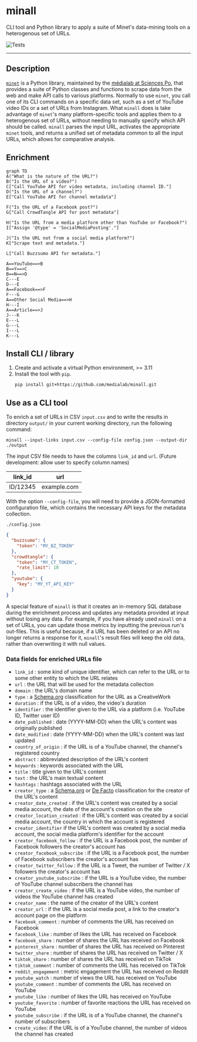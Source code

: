 # minall

CLI tool and Python library to apply a suite of Minet's data-mining tools on a heterogenous set of URLs.

![Tests](https://github.com/medialab/minall/actions/workflows/tests.yml/badge.svg)

---

## Description

[`minet`](https://github.com/medialab/minet) is a Python library, maintained by the [médialab at Sciences Po](https://github.com/medialab/), that provides a suite of Python classes and functions to scrape data from the web and make API calls to various platforms. Normally to use `minet`, you call one of its CLI commands on a specific data set, such as a set of YouTube video IDs or a set of URLs from Instagram. What `minall` does is take advantage of `minet`'s many platform-specific tools and applies them to a heterogenous set of URLs, without needing to manually specify which API should be called. `minall` parses the input URL, activates the appropriate `minet` tools, and returns a unified set of metadata common to all the input URLs, which allows for comparative analysis.

## Enrichment

```mermaid
graph TD
A("What is the nature of the URL?")
B("Is the URL of a video?")
C["Call YouTube API for video metadata, including channel ID."]
D("Is the URL of a channel?")
E["Call YouTube API for channel metadata"]

F("Is the URL of a Facebook post?")
G["Call CrowdTangle API for post metadata"]

H("Is the URL from a media platform other than YouTube or Facebook?")
I["Assign '@type' = 'SocialMediaPosting'."]

J("Is the URL not from a social media platform?")
K["Scrape text and metadata."]

L["Call Buzzsumo API for metadata."]

A==YouTube==>B
B==Y==>C
B==N==>D
C---E
D---E
A==Facebook==>F
F---G
A==Other Social Media==>H
H---I
A==Article==>J
J---K
E---L
G---L
I---L
K---L
```

## Install CLI / library

1. Create and activate a virtual Python environment, >= 3.11
2. Install the tool with `pip`.
   ```shell
   pip install git+https://github.com/medialab/minall.git
   ```

## Use as a CLI tool

To enrich a set of URLs in CSV `input.csv` and to write the results in directory `output/` in your current working directory, run the following command:

```shell
minall --input-links input.csv --config-file config.json --output-dir ./output
```

The input CSV file needs to have the columns `link_id` and `url`. (Future development: allow user to specify column names)

| link_id  | url         |
| -------- | ----------- |
| ID/12345 | example.com |

With the option `--config-file`, you will need to provide a JSON-formatted configuration file, which contains the necessary API keys for the metadata collection.

`./config.json`

```json
{
  "buzzsumo": {
    "token": "MY_BZ_TOKEN"
  },
  "crowdtangle": {
    "token": "MY_CT_TOKEN",
    "rate_limit": 10
  },
  "youtube": {
    "key": "MY_YT_API_KEY"
  }
}
```

A special feature of `minall` is that it creates an in-memory SQL database during the enrichment process and updates any metadata provided at input without losing any data. For example, if you have already used `minall` on a set of URLs, you can update those metrics by inputting the previous run's out-files. This is useful because, if a URL has been deleted or an API no longer returns a response for it, `minall`'s result files will keep the old data, rather than overwriting it with null values.

### Data fields for enriched URLs file

- `link_id` : some kind of unique identifier, which can refer to the URL or to some other entity to which the URL relates
- `url` : the URL that will be used for the metadata collection
- `domain` : the URL's domain name
- `type` : a [Schema.org](https://schema.org/CreativeWork) classification for the URL as a CreativeWork
- `duration` : if the URL is of a video, the video's duration
- `identifier` : the identifier given to the URL via a platform (i.e. YouTube ID, Twitter user ID)
- `date_published` : date (YYYY-MM-DD) when the URL's content was originally published
- `date_modified` : date (YYYY-MM-DD) when the URL's content was last updated
- `country_of_origin` : if the URL is of a YouTube channel, the channel's registered country
- `abstract` : abbreviated description of the URL's content
- `keywords` : keywords associated with the URL
- `title` : title given to the URL's content
- `text` : the URL's main textual content
- `hashtags` : hashtags associated with the URL
- `creator_type` : a [Schema.org](https://schema.org/creator) or [De Facto](https://github.com/AFP-Medialab/defacto-rss/blob/main/Defactor_rss.adoc) classification for the creator of the URL's content
- `creator_date_created` : if the URL's content was created by a social media account, the date of the account's creation on the site
- `creator_location_created` : if the URL's content was created by a social media account, the country in which the account is registered
- `creator_identifier` if the URL's content was created by a social media account, the social media platform's identifier for the account
- `creator_facebook_follow` : if the URL is a Facebook post, the number of Facebook followers the creator's account has
- `creator_facebook_subscribe` : if the URL is a Facebook post, the number of Facebook subscribers the creator's account has
- `creator_twitter_follow` : if the URL is a Tweet, the number of Twitter / X followers the creator's account has
- `creator_youtube_subscribe` : if the URL is a YouTube video, the number of YouTube channel subscribers the channel has
- `creator_create_video` : if the URL is a YouTube video, the number of videos the YouTube channel has created
- `creator_name` : the name of the creator of the URL's content
- `creator_url` : if the URL is a social media post, a link to the creator's account page on the platform
- `facebook_comment` : number of comments the URL has received on Facebook
- `facebook_like` : number of likes the URL has received on Facebook
- `facebook_share` : number of shares the URL has received on Facebook
- `pinterest_share` : number of shares the URL has received on Pinterest
- `twitter_share` : number of shares the URL has received on Twitter / X
- `tiktok_share` : number of shares the URL has received on TikTok
- `tiktok_comment` : number of comments the URL has received on TikTok
- `reddit_engagement` : metric engagement the URL has received on Reddit
- `youtube_watch` : number of views the URL has received on YouTube
- `youtube_comment` : number of comments the URL has received on YouTube
- `youtube_like` : number of likes the URL has received on YouTube
- `youtube_favorite` : number of favorite reactions the URL has received on YouTube
- `youtube_subscribe` : if the URL is of a YouTube channel, the channel's number of subscribers
- `create_video`: if the URL is of a YouTube channel, the number of videos the channel has created
